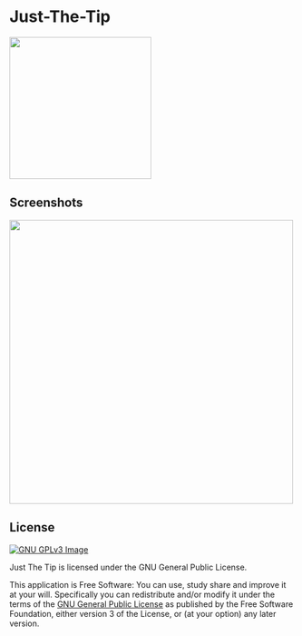 # Just-The-Tip


[<img src="http://rcdcapital.com/wp-content/uploads/2016/02/Hard-Money-Icon-3.png" width=250>](http://rcdcapital.com/wp-content/uploads/2016/02/Hard-Money-Icon-3.png)

## Screenshots
[<img src="http://i.imgur.com/gucXCIJ.gif" width=500>](http://i.imgur.com/gucXCIJ.gif)

## License
[![GNU GPLv3 Image](https://www.gnu.org/graphics/gplv3-127x51.png)](http://www.gnu.org/licenses/gpl-3.0.en.html)  

Just The Tip is licensed under the GNU General Public License.

This application is Free Software: You can use, study share and improve it at your
will. Specifically you can redistribute and/or modify it under the terms of the
[GNU General Public License](https://www.gnu.org/licenses/gpl.html) as
published by the Free Software Foundation, either version 3 of the License, or
(at your option) any later version.
